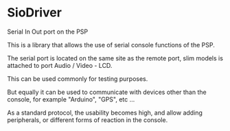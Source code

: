 # SioDriver
Serial In Out port on the PSP

This is a library that allows the use of serial console functions of the PSP.

The serial port is located on the same site as the remote port,
slim models is attached to port Audio / Video - LCD.

This can be used commonly for testing purposes.

But equally it can be used to communicate with devices other than the console, for example "Arduino", "GPS", etc ...

As a standard protocol, the usability becomes high, and allow adding peripherals, or different forms of reaction in the console.
